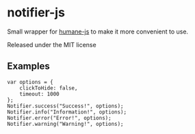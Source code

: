 notifier-js
===========

Small wrapper for [humane-js](https://github.com/wavded/humane-js) to make it more convenient to use.

Released under the MIT license

Examples
--------
```
var options = {
    clickToHide: false,
    timeout: 1000
};
Notifier.success("Success!", options);
Notifier.info("Information!", options);
Notifier.error("Error!", options);
Notifier.warning("Warning!", options);
```
